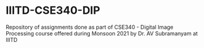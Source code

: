 # IIITD-CSE340-DIP
Repository of assignments done as part of CSE340 - Digital Image Processing course offered during Monsoon 2021 by Dr. AV Subramanyam at IIITD
